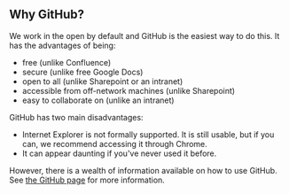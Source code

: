 ## Why GitHub?

We work in the open by default and GitHub is the easiest way to do this. It has the advantages of being:

* free (unlike Confluence)
* secure (unlike free Google Docs)
* open to all (unlike Sharepoint or an intranet)
* accessible from off-network machines (unlike Sharepoint)
* easy to collaborate on (unlike an intranet)

GitHub has two main disadvantages:

* Internet Explorer is not formally supported. It is still usable, but if you can, we recommend accessing it through Chrome.
* It can appear daunting if you've never used it before.

However, there is a wealth of information available on how to use GitHub. See [the GitHub page](/github) for more information.
